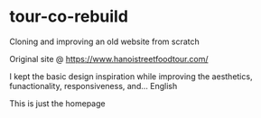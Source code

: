 # tour-co-rebuild

Cloning and improving an old website from scratch

Original site @ https://www.hanoistreetfoodtour.com/

I kept the basic design inspiration while improving the aesthetics, funactionality, responsiveness, and... English

This is just the homepage
